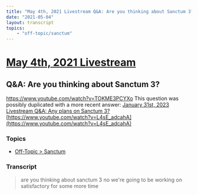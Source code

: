 ```yaml
---
title: "May 4th, 2021 Livestream Q&A: Are you thinking about Sanctum 3?"
date: "2021-05-04"
layout: transcript
topics:
    - "off-topic/sanctum"
---
```

# [May 4th, 2021 Livestream](../2021-05-04.md)
## Q&A: Are you thinking about Sanctum 3?
https://www.youtube.com/watch?v=TOKME3PCYXo
This question was possibly duplicated with a more recent answer: [January 31st, 2023 Livestream Q&A: Any plans on Sanctum 3?](./yt-L4sE_adcahA.md) [https://www.youtube.com/watch?v=L4sE_adcahA](https://www.youtube.com/watch?v=L4sE_adcahA)


### Topics
* [Off-Topic > Sanctum](../topics/off-topic/sanctum.md)

### Transcript

> are you thinking about sanctum 3 no we're going to be working on satisfactory for some more time
